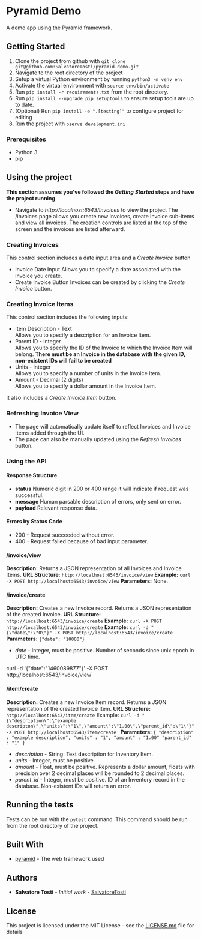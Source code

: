 
# Pyramid Demo

A demo app using the Pyramid framework.

## Getting Started

1. Clone the project from github with `git clone git@github.com:SalvatoreTosti/pyramid-demo.git`
2. Navigate to the root directory of the project
3. Setup a virtual Python environment by running `python3 -m venv env`
4. Activate the virtual environment with `source env/bin/activate`
5. Run `pip install -r requirements.txt` from the root directory.
6. Run `pip install --upgrade pip setuptools` to ensure setup tools are up to date.
7. (Optional) Run `pip install -e ".[testing]"` to configure project for editing
8. Run the project with `pserve development.ini`

### Prerequisites

* Python 3
* pip

## Using the project

**This section assumes you've followed the _Getting Started_ steps and have the project running**
* Navigate to *http://localhost:6543/invoices* to view the project
The /invoices page allows you create new invoices, create invoice sub-items and view all invoices.
The creation controls are listed at the top of the screen and the invoices are listed afterward.

### Creating Invoices
This control section includes a date input area and a _Create Invoice_ button
* Invoice Date Input
Allows you to specify a date associated with the invoice you create.
* Create Invoice Button
Invoices can be created by clicking the _Create Invoice_ button.

### Creating Invoice Items
This control section includes the following inputs:
* Item Description - Text  
Allows you to specify a description for an Invoice Item.
* Parent ID - Integer  
Allows you to specify the ID of the Invoice to which the Invoice Item will belong.
**There must be an Invoice in the database with the given ID, non-existent IDs will fail to be created**
* Units - Integer  
Allows you to specify a number of units in the Invoice Item.
* Amount - Decimal (2 digits)  
Allows you to specify a dollar amount in the Invoice Item.

It also includes a _Create Invoice Item_ button.

### Refreshing Invoice View
* The page will automatically update itself to reflect Invoices and Invoice Items added through the UI.
* The page can also be manually updated using the _Refresh Invoices_ button.

### Using the API

#### Response Structure
* **status**
Numeric digit in 200 or 400 range it will indicate if request was successful.
* **message**
Human parsable description of errors, only sent on error.
* **payload**
Relevant response data.

#### Errors by Status Code
* 200 - Request succeeded without error.
* 400 - Request failed because of bad input parameter.

#### /invoice/view
**Description:** Returns a JSON representation of all Invoices and Invoice Items.
**URL Structure:** `http://localhost:6543/invoice/view`
**Example:** `curl -X POST http://localhost:6543/invoice/view`
**Parameters:** None.

#### /invoice/create
**Description:** 
	Creates a new Invoice record.
	Returns a JSON representation of the created Invoice.
**URL Structure:** `http://localhost:6543/invoice/create`
**Example:** `curl -X POST http://localhost:6543/invoice/create`
**Example:** `curl -d "{\"date\":\"0\"}" -X POST http://localhost:6543/invoice/create`
**Parameters:** `{"date": "10000"}`
* _date_ - Integer, must be positive.
Number of seconds  since unix epoch in UTC time.


curl -d '{"date":"1460089877"}' -X POST http://localhost:6543/invoice/view`

####  /item/create
**Description:** 
	Creates a new Invoice Item record.
	Returns a JSON representation of the created Invoice Item.
**URL Structure:** `http://localhost:6543/item/create`
Example: `curl -d "{\"description\":\"example descripton\",\"units\":\"1\",\"amount\":\"1.00\",\"parent_id\":\"1\"}" -X POST http://localhost:6543/item/create
`
**Parameters:** `{
"description" : "example description",
"units" : "1",
"amount" : "1.00"
"parent_id" : "1"
}`
* _description_ - String.
Text description for Inventory Item.
* _units_ - Integer, must be positive.
* _amount_ - Float, must be positive.
Represents a dollar amount, floats with precision over 2 decimal places will be rounded to 2 decimal places.
* _parent_id_ - Integer, must be positive.
ID of an Inventory record in the database.
Non-existent IDs will return an error.

## Running the tests

Tests can be run with the `pytest` command.
This command should be run from the root directory of the project.

## Built With

* [pyramid](https://trypyramid.com/) - The web framework used

## Authors

* **Salvatore Tosti** - *Initial work* - [SalvatoreTosti](https://github.com/SalvatoreTosti)

## License

This project is licensed under the MIT License - see the [LICENSE.md](LICENSE.md) file for details
